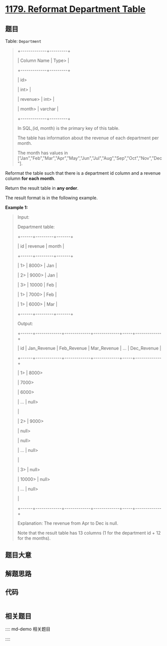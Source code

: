 # [1179. Reformat Department Table](https://leetcode.com/problems/reformat-department-table)

## 题目

Table: `Department`

> 
> 
> 
> 
> 
> +-------------+---------+
> 
> | Column Name | Type> 
> |
> 
> +-------------+---------+
> 
> | id> 
> > 
>   | int> 
>  |
> 
> | revenue> 
>  | int> 
>  |
> 
> | month> 
>    | varchar |
> 
> +-------------+---------+
> 
> In SQL,(id, month) is the primary key of this table.
> 
> The table has information about the revenue of each department per month.
> 
> The month has values in ["Jan","Feb","Mar","Apr","May","Jun","Jul","Aug","Sep","Oct","Nov","Dec"].
> 
> 



Reformat the table such that there is a department id column and a revenue
column **for each month**.

Return the result table in **any order**.

The result format is in the following example.



**Example 1:**

> Input: 
> 
> Department table:
> 
> +------+---------+-------+
> 
> | id   | revenue | month |
> 
> +------+---------+-------+
> 
> | 1> 
> | 8000> 
> | Jan   |
> 
> | 2> 
> | 9000> 
> | Jan   |
> 
> | 3> 
> | 10000   | Feb   |
> 
> | 1> 
> | 7000> 
> | Feb   |
> 
> | 1> 
> | 6000> 
> | Mar   |
> 
> +------+---------+-------+
> 
> Output: 
> 
> +------+-------------+-------------+-------------+-----+-------------+
> 
> | id   | Jan_Revenue | Feb_Revenue | Mar_Revenue | ... | Dec_Revenue |
> 
> +------+-------------+-------------+-------------+-----+-------------+
> 
> | 1> 
> | 8000> 
> > 
> | 7000> 
> > 
> | 6000> 
> > 
> | ... | null> 
> > 
> |
> 
> | 2> 
> | 9000> 
> > 
> | null> 
> > 
> | null> 
> > 
> | ... | null> 
> > 
> |
> 
> | 3> 
> | null> 
> > 
> | 10000> 
>    | null> 
> > 
> | ... | null> 
> > 
> |
> 
> +------+-------------+-------------+-------------+-----+-------------+
> 
> Explanation: The revenue from Apr to Dec is null.
> 
> Note that the result table has 13 columns (1 for the department id + 12 for the months).
> 
> 


## 题目大意

## 解题思路

## 代码

```javascript

```

## 相关题目

:::: md-demo 相关题目

::::
